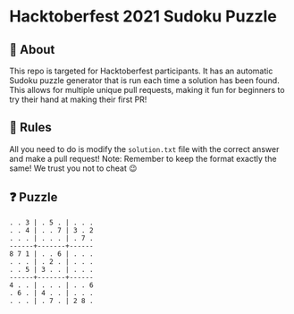 # Hacktoberfest 2021 Sudoku Puzzle

## 🤔 About

This repo is targeted for Hacktoberfest participants. It has an automatic Sudoku puzzle generator that is run each time a solution has been found. This allows for multiple unique pull requests, making it fun for beginners to try their hand at making their first PR!

## 📝 Rules

All you need to do is modify the `solution.txt` file with the correct answer and make a pull request!
Note: Remember to keep the format exactly the same!
We trust you not to cheat 😉

## ❓ Puzzle
```
. . 3 | . 5 . | . . . 
. . 4 | . . 7 | 3 . 2 
. . . | . . . | . 7 . 
------+-------+------
8 7 1 | . . 6 | . . . 
. . . | . 2 . | . . . 
. . 5 | 3 . . | . . . 
------+-------+------
4 . . | . . . | . . 6 
. 6 . | 4 . . | . . . 
. . . | . 7 . | 2 8 . 
```
